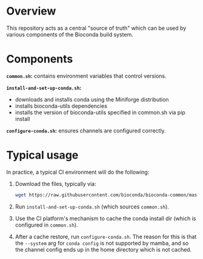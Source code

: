 # Overview

This repository acts as a central "source of truth" which can be used by
various components of the Bioconda build system.

# Components

**`common.sh`:** contains environment variables that control versions.

**`install-and-set-up-conda.sh`:**
- downloads and installs conda using the Miniforge distribution
- installs bioconda-utils dependencies
- installs the version of bioconda-utils specified in common.sh via pip install

**`configure-conda.sh`:** ensures channels are configured correctly.

# Typical usage

In practice, a typical CI environment will do the following:

1. Download the files, typically via:

    ```bash
    wget https://raw.githubusercontent.com/bioconda/bioconda-common/master/{common,install-and-set-up-conda,configure-conda}.sh
    ```

2. Run `install-and-set-up-conda.sh` (which sources `common.sh`).

3. Use the CI platform's mechanism to cache the conda install dir (which is
   configured in `common.sh`).

4. After a cache restore, run `configure-conda.sh`. The reason for this is that
   the `--system` arg for `conda config` is not supported by mamba, and so the
   channel config ends up in the home directory which is not cached.
